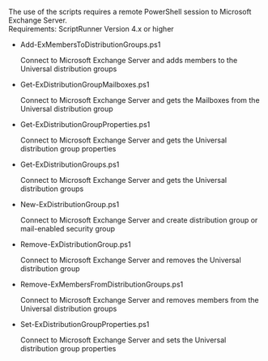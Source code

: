 The use of the scripts requires a remote PowerShell session to Microsoft Exchange Server.<br>
Requirements: ScriptRunner Version 4.x or higher

+ Add-ExMembersToDistributionGroups.ps1

	Connect to Microsoft Exchange Server and adds members to the Universal distribution groups

+ Get-ExDistributionGroupMailboxes.ps1

	Connect to Microsoft Exchange Server and gets the Mailboxes from the Universal distribution group

+ Get-ExDistributionGroupProperties.ps1

	Connect to Microsoft Exchange Server and gets the Universal distribution group properties

+ Get-ExDistributionGroups.ps1

	Connect to Microsoft Exchange Server and gets the Universal distribution groups

+ New-ExDistributionGroup.ps1

	Connect to Microsoft Exchange Server and create distribution group or mail-enabled security group

+ Remove-ExDistributionGroup.ps1

	Connect to Microsoft Exchange Server and removes the Universal distribution group

+ Remove-ExMembersFromDistributionGroups.ps1

	Connect to Microsoft Exchange Server and removes members from the Universal distribution groups

+ Set-ExDistributionGroupProperties.ps1

	Connect to Microsoft Exchange Server and sets the Universal distribution group properties